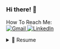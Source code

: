 ### Hi there! 👋 

How To Reach Me: <br>
<a href="mailto:teresamei935@gmail.com"> <img alt="Gmail" src="https://img.shields.io/badge/Gmail-D14836?style=for-the-badge&logo=gmail&logoColor=white" /> </a>
<a href="https://www.linkedin.com/in/teresa-mei-b90364215/"><img alt="LinkedIn" src="https://img.shields.io/badge/linkedin%20-%230077B5.svg?&style=for-the-badge&logo=linkedin&logoColor=white"/></a>

<details>
  <summary>📃 Resume</summary>
  
## Education
- 📖 **Computer Science Major, Entrepreneurship and Innovation Minor**\
📆 2019 - 2023\
📍 **University of the San Francisco** - San Francisco, California
🎓 Summa Cum Laude 

## Experience
- 📖 **DubPrime(TechStars '24) - Intern**\
📆 AUG 2024 - OCT 2024\
• Collaborated with stakeholders to ensure the technology aligns with company values
• Researched and developed strategies for integrating explainable and inclusive AI 

